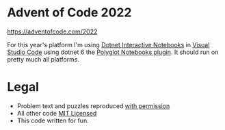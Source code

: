# Advent of Code 2022

https://adventofcode.com/2022

For this year's platform I'm using [Dotnet Interactive Notebooks](https://github.com/dotnet/interactive/blob/main/docs/NotebookswithJupyter.md) 
in [Visual Studio Code](https://code.visualstudio.com/) using dotnet 6 the [Polyglot Notebooks plugin](https://marketplace.visualstudio.com/items?itemName=ms-dotnettools.dotnet-interactive-vscode).  It should run on pretty much all platforms.

# Legal
* Problem text and puzzles reproduced [with permission](https://adventofcode.com/2022/about)
* All other code [MIT Licensed](https://github.com/dmeeze/advent2022/blob/release/LICENSE)
* This code written for fun.
